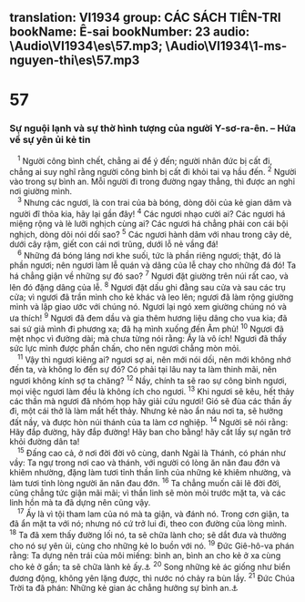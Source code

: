 translation: VI1934
group: CÁC SÁCH TIÊN-TRI
bookName: Ê-sai 
bookNumber: 23
audio: \Audio\VI1934\es\57.mp3; \Audio\VI1934\1-ms-nguyen-thi\es\57.mp3
-------

<div class="title"><h1>57</h1><h3>Sự nguội lạnh và sự thờ hình tượng của người Y-sơ-ra-ên. – Hứa về sự yên ủi kẻ tin</h3></div>
<span class="verse es_57_1"> <sup>1</sup> Người công bình chết, chẳng ai để ý đến; người nhân đức bị cất đi, chẳng ai suy nghĩ rằng người công bình bị cất đi khỏi tai vạ hầu đến. </span>
<span class="verse es_57_2"><sup>2</sup> Người vào trong sự bình an. Mỗi người đi trong đường ngay thẳng, thì được an nghỉ nơi giường mình. <br/></span>
<span class="verse es_57_3"> <sup>3</sup> Nhưng các ngươi, là con trai của bà bóng, dòng dõi của kẻ gian dâm và người đĩ thõa kia, hãy lại gần đây! </span>
<span class="verse es_57_4"><sup>4</sup> Các ngươi nhạo cười ai? Các ngươi há miệng rộng và lè lưỡi nghịch cùng ai? Các ngươi há chẳng phải con cái bội nghịch, dòng dõi nói dối sao? </span>
<span class="verse es_57_5"><sup>5</sup> Các ngươi hành dâm với nhau trong cây dẻ, dưới cây rậm, giết con cái nơi trũng, dưới lỗ nẻ vầng đá! <br/></span>
<span class="verse es_57_6"> <sup>6</sup> Những đá bóng láng nơi khe suối, tức là phần riêng ngươi; thật, đó là phần ngươi; nên ngươi làm lễ quán và dâng của lễ chay cho những đá đó! Ta há chẳng giận về những sự đó sao? </span>
<span class="verse es_57_7"><sup>7</sup> Ngươi đặt giường trên núi rất cao, và lên đó đặng dâng của lễ. </span>
<span class="verse es_57_8"><sup>8</sup> Ngươi đặt dấu ghi đằng sau cửa và sau các trụ cửa; vì ngươi đã trần mình cho kẻ khác và leo lên; ngươi đã làm rộng giường mình và lập giao ước với chúng nó. Ngươi lại ngó xem giường chúng nó và ưa thích! </span>
<span class="verse es_57_9"><sup>9</sup> Ngươi đã đem dầu và gia thêm hương liệu dâng cho vua kia; đã sai sứ giả mình đi phương xa; đã hạ mình xuống đến Âm phủ! </span>
<span class="verse es_57_10"><sup>10</sup> Ngươi đã mệt nhọc vì đường dài; mà chưa từng nói rằng: Ấy là vô ích! Ngươi đã thấy sức lực mình được phấn chấn, cho nên ngươi chẳng mòn mỏi. <br/></span>
<span class="verse es_57_11"> <sup>11</sup> Vậy thì ngươi kiêng ai? ngươi sợ ai, nên mới nói dối, nên mới không nhớ đến ta, và không lo đến sự đó? Có phải tại lâu nay ta làm thinh mãi, nên ngươi không kính sợ ta chăng? </span>
<span class="verse es_57_12"><sup>12</sup> Nầy, chính ta sẽ rao sự công bình ngươi, mọi việc ngươi làm đều là không ích cho ngươi. </span>
<span class="verse es_57_13"><sup>13</sup> Khi ngươi sẽ kêu, hết thảy các thần mà ngươi đã nhóm họp hãy giải cứu ngươi! Gió sẽ đùa các thần ấy đi, một cái thở là làm mất hết thảy. Nhưng kẻ nào ẩn náu nơi ta, sẽ hưởng đất nầy, và được hòn núi thánh của ta làm cơ nghiệp. </span>
<span class="verse es_57_14"><sup>14</sup> Người sẽ nói rằng: Hãy đắp đường, hãy đắp đường! Hãy ban cho bằng! hãy cất lấy sự ngăn trở khỏi đường dân ta! <br/></span>
<span class="verse es_57_15"> <sup>15</sup> Đấng cao cả, ở nơi đời đời vô cùng, danh Ngài là Thánh, có phán như vầy: Ta ngự trong nơi cao và thánh, với người có lòng ăn năn đau đớn và khiêm nhường, đặng làm tươi tỉnh thần linh của những kẻ khiêm nhường, và làm tươi tỉnh lòng người ăn năn đau đớn. </span>
<span class="verse es_57_16"><sup>16</sup> Ta chẳng muốn cãi lẽ đời đời, cũng chẳng tức giận mãi mãi; vì thần linh sẽ mòn mỏi trước mặt ta, và các linh hồn mà ta đã dựng nên cũng vậy. <br/></span>
<span class="verse es_57_17"> <sup>17</sup> Ấy là vì tội tham lam của nó mà ta giận, và đánh nó. Trong cơn giận, ta đã ẩn mặt ta với nó; nhưng nó cứ trở lui đi, theo con đường của lòng mình. </span>
<span class="verse es_57_18"><sup>18</sup> Ta đã xem thấy đường lối nó, ta sẽ chữa lành cho; sẽ dắt đưa và thưởng cho nó sự yên ủi, cùng cho những kẻ lo buồn với nó. </span>
<span class="verse es_57_19"><sup>19</sup> Đức Giê-hô-va phán rằng: Ta dựng nên trái của môi miếng: bình an, bình an cho kẻ ở xa cùng cho kẻ ở gần; ta sẽ chữa lành kẻ ấy.<a data-toggle="tooltip" data-placement="bottom" title="Eph 2:17">⚓</a></span>
<span class="verse es_57_20"><sup>20</sup> Song những kẻ ác giống như biển đương động, không yên lặng được, thì nước nó chảy ra bùn lầy. </span>
<span class="verse es_57_21"><sup>21</sup> Đức Chúa Trời ta đã phán: Những kẻ gian ác chẳng hưởng sự bình an.<a data-toggle="tooltip" data-placement="bottom" title="Es 48:22">⚓</a><br/></span>
